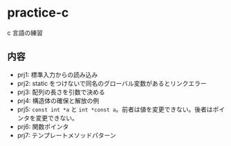 # practice-c

c 言語の練習

## 内容

- prj1: 標準入力からの読み込み
- prj2: static をつけないで同名のグローバル変数があるとリンクエラー
- prj3: 配列の長さを引数で決める
- prj4: 構造体の確保と解放の例
- prj5: `const int *a` と `int *const a`。前者は値を変更できない。後者はポインタを変更できない。
- prj6: 関数ポインタ
- prj7: テンプレートメソッドパターン
